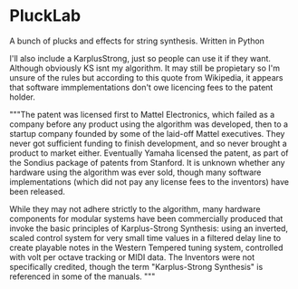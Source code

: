 # PluckLab
A bunch of plucks and effects for string synthesis. Written in Python

I'll also include a KarplusStrong, just so people can use it if they want. Although obviously KS isnt my algorithm. 
It may still be propietary so I'm unsure of the rules but according to this quote from Wikipedia, it appears that software immplementations don't owe licencing fees to the patent holder.

"""The patent was licensed first to Mattel Electronics, which failed as a company before any product using the algorithm was developed, then to a startup company founded by some of the laid-off Mattel executives. They never got sufficient funding to finish development, and so never brought a product to market either. Eventually Yamaha licensed the patent, as part of the Sondius package of patents from Stanford. It is unknown whether any hardware using the algorithm was ever sold, though many software implementations (which did not pay any license fees to the inventors) have been released.

While they may not adhere strictly to the algorithm, many hardware components for modular systems have been commercially produced that invoke the basic principles of Karplus-Strong Synthesis: using an inverted, scaled control system for very small time values in a filtered delay line to create playable notes in the Western Tempered tuning system, controlled with volt per octave tracking or MIDI data. The Inventors were not specifically credited, though the term "Karplus-Strong Synthesis" is referenced in some of the manuals. """
